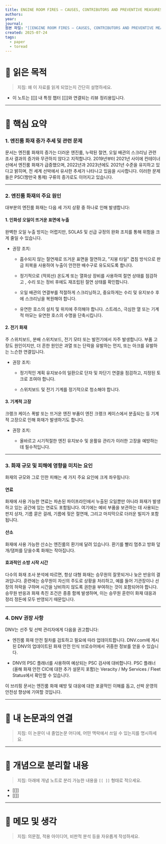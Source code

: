 ```yaml
---
title: ENGINE ROOM FIRES – CAUSES, CONTRIBUTORS AND PREVENTIVE MEASURES
authors: 
year: 
journal: 
원본 파일: "[[ENGINE ROOM FIRES – CAUSES, CONTRIBUTORS AND PREVENTIVE MEASURES.pdf]]"
created: 2025-07-24
tags:
  - paper
  - toread
---
```

# 🎯 읽은 목적  
> 지침: 왜 이 자료를 읽게 되었는지 간단히 설명하세요.

- 이 노트는 [[]] 내 특정 챕터 [[]]와 연결되는 리뷰 정리용입니다.  
---

# 🧩 핵심 요약  

### 1. 엔진룸 화재 증가 추세 및 관련 문제

문서는 엔진룸 화재의 증가는 더러운 엔진룸, 누락된 절연, 오일 배관의 스크리닝 관련 조사 결과의 증가와 무관하지 않다고 지적합니다. 2019년부터 2021년 사이에 컨테이너선에서 엔진룸 화재가 급증했으며, 2022년과 2023년에도 2021년 수준을 유지하고 있다고 밝히며, 전 세계 선박에서 유사한 추세가 나타나고 있음을 시사합니다. 이러한 문제들은 PSC(항만국 통제) 구류의 증가로도 이어지고 있습니다.

---

### 2. 엔진룸 화재의 주요 원인

대부분의 엔진룸 화재는 다음 세 가지 상황 중 하나로 인해 발생합니다:

#### 1. 인화성 오일이 뜨거운 표면에 누출

완벽한 오일 누출 방지는 어렵지만, SOLAS 및 선급 규정의 완화 조치를 통해 위험을 크게 줄일 수 있습니다.

- 권장 조치:
    
    - 흡수되지 않는 절연재로 뜨거운 표면을 절연하고, "지붕 타일" 겹침 방식으로 판금 피복을 사용하여 누출이 안전한 배수구로 유도되도록 합니다.
        
    - 정기적으로 (적외선) 온도계 또는 열화상 장비를 사용하여 절연 상태를 점검하고 , 수리 또는 정비 후에도 재조립된 절연 상태를 확인합니다.
        
    - 오일 배관의 연결부를 적절하게 스크리닝하고, 중요하게는 수리 및 유지보수 후에 스크리닝을 복원해야 합니다.
        
    - 유연한 호스의 설치 및 위치에 주의해야 합니다. 스트레스, 극심한 열 또는 기계적 마모는 유연한 호스의 수명을 단축시킵니다.
        

#### 2. 전기 화재

주 스위치보드, 분배 스위치보드, 전기 모터 또는 발전기에서 자주 발생합니다. 부품 고장도 원인이지만, 더 흔한 원인은 과열 또는 단락을 유발하는 먼지, 또는 아크를 유발하는 느슨한 연결입니다.

- 권장 조치:
    
    - 정기적인 계획 유지보수의 일환으로 단자 및 차단기 연결을 점검하고, 지정된 토크로 조여야 합니다.
        
    - 스위치보드 및 전기 기계를 정기적으로 청소해야 합니다.
        

#### 3. 기계적 고장

크랭크 케이스 폭발 또는 뜨거운 엔진 부품이 엔진 크랭크 케이스에서 분출되는 등 기계적 고장으로 인해 화재가 발생하기도 합니다.

- 권장 조치:
    
    - 올바르고 시기적절한 엔진 유지보수 및 윤활유 관리가 이러한 고장을 예방하는 데 필수적입니다.
        

---

### 3. 화재 규모 및 피해에 영향을 미치는 요인

화재의 규모와 그로 인한 피해는 세 가지 주요 요인에 크게 좌우됩니다:

#### 연료

화재에 사용 가능한 연료는 파손된 파이프라인에서 누출된 오일뿐만 아니라 화재가 발생하고 있는 공간에 있는 연료도 포함됩니다. 여기에는 예비 부품을 보관하는 데 사용되는 판지 상자, 기름 묻은 걸레, 기름에 젖은 절연재, 그리고 마지막으로 더러운 빌지가 포함됩니다.

#### 산소

화재에 사용 가능한 산소는 엔진룸의 환기에 달려 있습니다. 환기를 빨리 멈추고 방화 덮개/댐퍼를 닫을수록 화재는 작아집니다.

#### 효과적인 소방 시작 시간

다수의 화재 조사 분석에 따르면, 항상 대형 화재는 승무원의 잘못되거나 늦은 반응의 결과입니다. 훈련에는 승무원이 자신의 주도로 상황을 처리하고, 예를 들어 기관장이나 선장의 허락을 구하며 시간을 낭비하지 않도록 권한을 부여하는 것이 포함되어야 합니다. 승무원 반응과 화재 촉진 조건은 종종 함께 발생하며, 이는 승무원 훈련이 화재 대응과 정리 정돈에 모두 반영되기 때문입니다.

---

### 4. DNV 권장 사항

DNV는 선주 및 선박 관리자에게 다음을 권고합니다:

- 엔진룸 화재 안전 절차를 검토하고 필요에 따라 업데이트합니다. DNV.com에 게시된 DNV의 업데이트된 화재 안전 인식 브로슈어에서 귀중한 정보를 얻을 수 있습니다.
    
- DNV의 PSC 플래너를 사용하여 예상되는 PSC 검사에 대비합니다. PSC 플래너(올해 화재 안전 CIC에 대한 추가 설문지 포함)는 Veracity / My Services / Fleet Status에서 확인할 수 있습니다.
    

이 브리핑 문서는 엔진룸 화재 예방 및 대응에 대한 포괄적인 이해를 돕고, 선박 운영의 안전성 향상에 기여할 것입니다.





---

# 🧠 내 논문과의 연결  
> 지침: 이 논문이 내 졸업논문 어디에, 어떤 맥락에서 쓰일 수 있는지를 명시하세요.

---

# 🧩 개념으로 분리할 내용  
> 지침: 아래에 개념 노트로 분리 가능한 내용을 `[[ ]]` 형태로 적으세요.

- [[]]
- [[]]

---

# 💬 메모 및 생각  
> 지침: 의문점, 적용 아이디어, 비판적 분석 등을 자유롭게 작성하세요.
